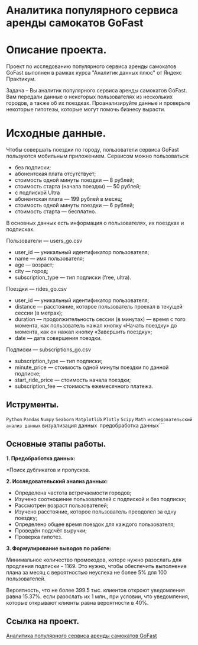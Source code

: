 # Аналитика популярного сервиса аренды самокатов GoFast

# Описание проекта.

Проект по исследованию популярного сервиса аренды самокатов GoFast выполнен в рамках курса "Аналитик данных плюс" от Яндекс Практикум.

Задача – Вы аналитик популярного сервиса аренды самокатов GoFast. Вам передали данные о некоторых пользователях из нескольких городов, а также об их поездках. Проанализируйте данные и проверьте некоторые гипотезы, которые могут помочь бизнесу вырасти.

# Исходные данные.
Чтобы совершать поездки по городу, пользователи сервиса GoFast пользуются мобильным приложением. Сервисом можно пользоваться:

* без подписки;
* абонентская плата отсутствует;
* стоимость одной минуты поездки — 8 рублей;
* стоимость старта (начала поездки) — 50 рублей;
* с подпиской Ultra
* абонентская плата — 199 рублей в месяц;
* стоимость одной минуты поездки — 6 рублей;
* стоимость старта — бесплатно.

В основных данных есть информация о пользователях, их поездках и подписках.

Пользователи — users_go.csv

* user_id — уникальный идентификатор пользователя;
* name — имя пользователя;
* age — возраст;
* city — город;
* subscription_type — тип подписки (free, ultra).

Поeздки — rides_go.csv

* user_id — уникальный идентификатор пользователя;
* distance — расстояние, которое пользователь проехал в текущей сессии (в метрах);
* duration — продолжительность сессии (в минутах) — время с того момента, как пользователь нажал кнопку «Начать поездку» до момента, как он нажал кнопку «Завершить поездку»;
* date — дата совершения поездки.

Подписки — subscriptions_go.csv

* subscription_type — тип подписки;
* minute_price — стоимость одной минуты поездки по данной подписке;
* start_ride_price — стоимость начала поездки;
* subscription_fee — стоимость ежемесячного платежа.

## Иструменты.
```Python``` ```Pandas``` ```Numpy``` ```Seaborn``` ```Matplotlib``` ```Plotly``` ```Scipy``` ```Math``` ```исследовательский анализ данных``` визуализация данных``` ```предобработка данных```

## Основные этапы работы.

__1. Предобработка данных:__

*Поиск дубликатов и пропусков.

__2. Исследовательский анализ данных:__

* Определена частота встречаемости городов;
* Изучено соотношение пользователей с подпиской и без подписки;
* Рассмотрен возраст пользователей;
* Изучено расстояние, которое пользователь преодолел за одну поездку;
* Определено общее время поездок для каждого пользователя;
* Проведён подсчёт выручки;
* Проверка гипотез.

__3. Формулирование выводов по работе:__

Минимальное количество промокодов, которе нужно разослать для продления подписки - 1169. Это нужно, чтобы обеспечить выполнение плана за месяц с вероятностью неуспеха не более 5% для 100 пользователей.

Вероятность, что не более 399.5 тыс. клиентов откроют уведомления равна 15.37%. если разослать их 1 млн., при условии, что уведомления, которые открывают клиенты равна вероятности в 40%.

## Ссылка на проект.
[Аналитика популярного сервиса аренды самокатов GoFast](https://github.com/i13th/Yandex_Practicum_Data_Analyst/blob/main/%D0%9F%D1%80%D0%BE%D0%B5%D0%BA%D1%82_8%3A%20%D0%90%D0%BD%D0%B0%D0%BB%D0%B8%D1%82%D0%B8%D0%BA%D0%B0%20%D0%BF%D0%BE%D0%BF%D1%83%D0%BB%D1%8F%D1%80%D0%BD%D0%BE%D0%B3%D0%BE%20%D1%81%D0%B5%D1%80%D0%B2%D0%B8%D1%81%D0%B0%20%D0%B0%D1%80%D0%B5%D0%BD%D0%B4%D1%8B%20%D1%81%D0%B0%D0%BC%D0%BE%D0%BA%D0%B0%D1%82%D0%BE%D0%B2%20GoFast/%D0%90%D0%BD%D0%B0%D0%BB%D0%B8%D1%82%D0%B8%D0%BA%D0%B0%20%D0%BF%D0%BE%D0%BF%D1%83%D0%BB%D1%8F%D1%80%D0%BD%D0%BE%D0%B3%D0%BE%20%D1%81%D0%B5%D1%80%D0%B2%D0%B8%D1%81%D0%B0%20%20%D0%B0%D1%80%D0%B5%D0%BD%D0%B4%D1%8B%20%D1%81%D0%B0%D0%BC%D0%BE%D0%BA%D0%B0%D1%82%D0%BE%D0%B2%20GoFast.ipynb)
